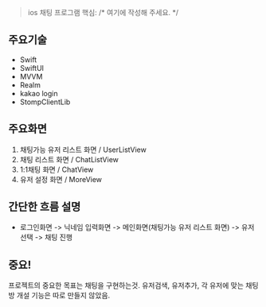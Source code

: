 > ios 채팅 프로그램 핵심: /* 여기에 작성해 주세요. */

## 주요기술

- Swift
- SwiftUI
- MVVM
- Realm
- kakao login
- StompClientLib

## 주요화면

1. 채팅가능 유저 리스트 화면 / UserListView
2. 채팅 리스트 화면 / ChatListView
3. 1:1채팅 화면 / ChatView
3. 유저 설정 화면 / MoreView

## 간단한 흐름 설명

- 로그인화면 -> 닉네임 입력화면 -> 메인화면(채팅가능 유저 리스트 화면) -> 유저 선택 -> 채팅 진행

## 중요!

프로젝트의 중요한 목표는 채팅을 구현하는것.
유저검색, 유저추가, 각 유저에 맞는 채팅방 개설 기능은 따로 만들지 않았음.
